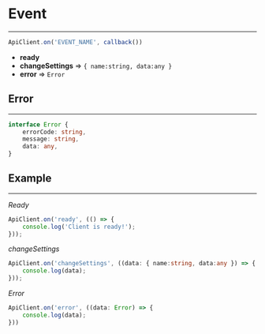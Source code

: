 # Event

-----------

```typescript
ApiClient.on('EVENT_NAME', callback()) 
```

- **ready**
- **changeSettings** => `{ name:string, data:any }`
- **error** => `Error`

## Error

-----------

```typescript
interface Error {
    errorCode: string,
    message: string,
    data: any,
}
```

## Example

-----------

*Ready*

```typescript
ApiClient.on('ready', (() => {
    console.log('Client is ready!');
}));
```

*changeSettings*

```typescript
ApiClient.on('changeSettings', ((data: { name:string, data:any }) => {
    console.log(data);
}));
```

*Error*

```typescript
ApiClient.on('error', ((data: Error) => {
    console.log(data);
}))
```